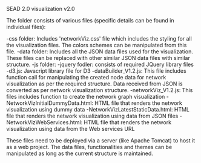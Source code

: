 SEAD 2.0 visualization v2.0

The folder consists of various files (specific details can be found in individual files):

-css folder: Includes 'networkViz.css' file which includes the styling for all the visualization files. The colors schemes can be manipulated from this file.
-data folder: Includes all the JSON data files used for the visualization. These files can be replaced with other similar JSON data files with similar structure.
-js folder:
        -jquery fodler: consists of required JQuery library files
        -d3.js: Javacript library file for D3
        -dataBuilder_V1.2.js: This file includes function call for manipulating the created node data for network visualization as per the required structure. Data received from JSON is converted as per network visualization structure.
        -networkViz_V1.2.js: This files includes function to create the network graph visualization
-NetworkVizInitialDummyData.html: HTML file that renders the network visualization using dummy data
-NetworkVizLatestStaticData.html: HTML file that renders the network visualization using data from JSON files
-NetworkVizWebServices.html: HTML file that renders the network visualization using data from the Web services URL 

These files need to be deployed via a server (like Apache Tomcat) to host it as a web project. The data files, functionalities and themes can be manipulated as long as the current structure is maintained.

